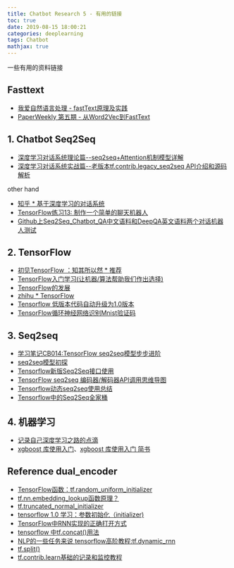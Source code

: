 ```yaml
---
title: Chatbot Research 5 - 有用的链接
toc: true
date: 2019-08-15 18:00:21
categories: deeplearning
tags: Chatbot
mathjax: true
---
```


一些有用的资料链接

<!-- more -->

## Fasttext

- [我爱自然语言处理 - fastText原理及实践][f1]
- [PaperWeekly 第五期 - 从Word2Vec到FastText][f2]

[f1]: http://www.52nlp.cn/fasttext
[f2]: https://zhuanlan.zhihu.com/p/22466665

## 1. Chatbot Seq2Seq

- [深度学习对话系统理论篇--seq2seq+Attention机制模型详解][s1]
- [深度学习对话系统实战篇--老版本tf.contrib.legacy_seq2seq API介绍和源码解析][s2]

[s1]: https://zhuanlan.zhihu.com/p/32092871
[s2]: https://zhuanlan.zhihu.com/p/32199930

other hand

- [知乎 * 基于深度学习的对话系统][r1]
- [TensorFlow练习13: 制作一个简单的聊天机器人][r2]
- [Github上Seq2Seq_Chatbot_QA中文语料和DeepQA英文语料两个对话机器人测试][r3]

[r1]: https://zhuanlan.zhihu.com/p/33088748
[r2]: http://blog.topspeedsnail.com/archives/10735
[r3]: https://blog.csdn.net/huxuanlai/article/details/76853094

## 2. TensorFlow

- [初见TensorFlow ：知其所以然 * 推荐][t1]
- [TensorFlow入门学习(让机器/算法帮助我们作出选择)][r4]
- [TensorFlow的发展][r5]
- [zhihu * TensorFlow][r6]
- [Tensorflow 低版本代码自动升级为1.0版本][r7]
- [TensorFlow循环神经网络识别Mnist验证码][r8]

[t1]: https://www.cnblogs.com/ariel-dreamland/p/9184200.html
[r4]: https://www.cnblogs.com/LittleHann/p/6413864.html
[r5]: https://www.jianshu.com/p/3f2b10e8d26c
[r6]: https://www.zhihu.com/topic/20032249/hot
[r7]: https://zhuanlan.zhihu.com/p/48724069
[r8]: https://zhuanlan.zhihu.com/p/48605047

## 3. Seq2seq

- [学习笔记CB014:TensorFlow seq2seq模型步步进阶][s1]
- [seq2seq模型初探][s2]
- [Tensorflow新版Seq2Seq接口使用][s3]
- [TensorFlow seq2seq 编码器/解码器API调用思维导图][s4]
- [Tensorflow动态seq2seq使用总结][s5]
- [Tensorflow中的Seq2Seq全家桶][s6]

[s1]: https://www.jianshu.com/p/451d87b12477
[s2]: https://www.jianshu.com/p/779e022a8644
[s3]: https://blog.csdn.net/thriving_fcl/article/details/74165062
[s4]: https://zhuanlan.zhihu.com/p/33456592
[s5]: https://zhuanlan.zhihu.com/p/32055400
[s6]: https://zhuanlan.zhihu.com/p/47929039


## 4. 机器学习

- [记录自己深度学习之路的点滴][d1]
- [xgboost 库使用入门][d2]、[xgboost 库使用入门 简书][d2_1]

[d1]: https://github.com/zhuanxuhit/nd101
[d2]: https://www.zybuluo.com/zhuanxu/note/969884
[d2_1]: https://www.jianshu.com/p/05ec35a120b1

## Reference dual_encoder 

- [TensorFlow函数：tf.random_uniform_initializer][1]
- [tf.nn.embedding_lookup函数原理？][2]
- [tf.truncated_normal_initializer][3]
- [tensorflow 1.0 学习：参数初始化（initializer)][4]
- [TensorFlow中RNN实现的正确打开方式][5]
- [tensorflow 中tf.concat()用法][6]
- [NLP的一些任务来说 tensorflow高阶教程:tf.dynamic_rnn][7]
- [tf.split()][8]
- [tf.contrib.learn基础的记录和监控教程][9]

[1]: https://www.w3cschool.cn/tensorflow_python/tensorflow_python-f1np2gyt.html
[2]: https://www.zhihu.com/question/52250059
[3]: https://www.w3cschool.cn/tensorflow_python/tensorflow_python-4pyc2nuy.html
[4]: https://www.cnblogs.com/denny402/p/6932956.html
[5]: https://zhuanlan.zhihu.com/p/28196873
[6]: https://blog.csdn.net/momaojia/article/details/77603322
[7]: https://blog.csdn.net/u010223750/article/details/71079036
[8]: https://blog.csdn.net/liuweiyuxiang/article/details/81192547
[9]: http://cwiki.apachecn.org/pages/viewpage.action?pageId=10029489
